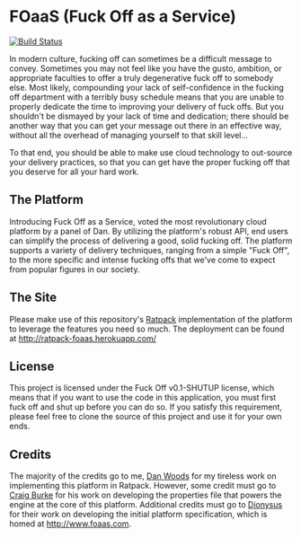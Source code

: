 FOaaS (Fuck Off as a Service)
=============

[![Build Status](https://drone.io/github.com/danveloper/ratpack-foaas/status.png)](https://drone.io/github.com/danveloper/ratpack-foaas/latest)

In modern culture, fucking off can sometimes be a difficult message to convey. Sometimes you may not feel like you have the gusto, ambition, or appropriate faculties to offer a truly degenerative fuck off to somebody else. Most likely, compounding your lack of self-confidence in the fucking off department with a terribly busy schedule means that you are unable to properly dedicate the time to improving your delivery of fuck offs. But you shouldn't be dismayed by your lack of time and dedication; there should be another way that you can get your message out there in an effective way, without all the overhead of managing yourself to that skill level...

To that end, you should be able to make use cloud technology to out-source your delivery practices, so that you can get have the proper fucking off that you deserve for all your hard work.

The Platform
---

Introducing Fuck Off as a Service, voted the most revolutionary cloud platform by a panel of Dan. By utilizing the platform's robust API, end users can simplify the process of delivering a good, solid fucking off. The platform supports a variety of delivery techniques, ranging from a simple "Fuck Off", to the more specific and intense fucking offs that we've come to expect from popular figures in our society.

The Site
---

Please make use of this repository's [Ratpack](http://ratpack-framework.org) implementation of the platform to leverage the features you need so much. The deployment can be found at http://ratpack-foaas.herokuapp.com/

License
---

This project is licensed under the Fuck Off v0.1-SHUTUP license, which means that if you want to use the code in this application, you must first fuck off and shut up before you can do so. If you satisfy this requirement, please feel free to clone the source of this project and use it for your own ends.

Credits
---

The majority of the credits go to me, [Dan Woods](http://twitter.com/danveloper) for my tireless work on implementing this platform in Ratpack. However, some credit must go to [Craig Burke](http://twitter.com/craigburke1) for his work on developing the properties file that powers the engine at the core of this platform. Additional credits must go to [Dionysus](http://twitter.com/foaas) for their work on developing the initial platform specification, which is homed at http://www.foaas.com.
